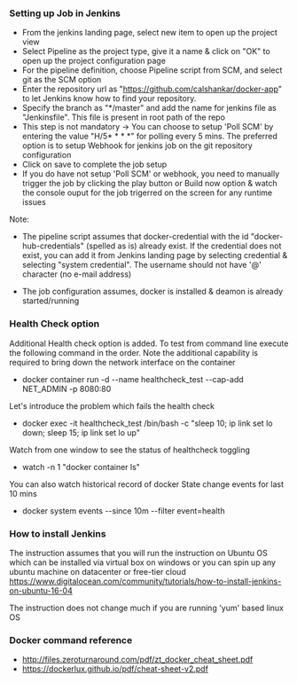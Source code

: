 ### Setting up Job in Jenkins
+ From the jenkins landing page, select new item to open up the project view
+ Select Pipeline as the project type, give it a name & click on "OK" to open up the project configuration page
+ For the pipeline definition, choose Pipeline script from SCM, and select git as the SCM option
+ Enter the repository url as "https://github.com/calshankar/docker-app" to let Jenkins know how to find your repository.
+ Specify the branch as "*/master" and add the name for jenkins file as "Jenkinsfile". This file is present in root path of the repo
+ This step is not mandatory -> You can choose to setup 'Poll SCM' by entering the value "H/5* * * *" for polling every 5 mins. The preferred option is to setup Webhook for jenkins job on the git repository configuration
+ Click on save to complete the job setup
+ If you do have not setup 'Poll SCM' or webhook, you need to manually trigger the job by clicking the play button or Build now option & watch the console ouput for the job trigerred on the screen for any runtime issues

Note:
+ The pipeline script assumes that docker-credential with the id "docker-hub-credentials" (spelled as is) already exist. If the credential does not exist, you can add it from Jenkins landing page by selecting credential & selecting "system credential". The username should not have '@' character (no e-mail address)

+ The job configuration assumes, docker is installed & deamon is already started/running

### Health Check option
Additional Health check option is added. To test from command line execute the following command in the order. Note the additional capability is required to bring down the network interface on the container
+ docker container run -d --name healthcheck_test --cap-add NET_ADMIN -p 8080:80 <image name with tags>

Let's introduce the problem which fails the health check
+ docker exec -it healthcheck_test /bin/bash -c "sleep 10; ip link set lo down; sleep 15; ip link set lo up"

Watch from one window to see the status of healthcheck toggling
+ watch -n 1 "docker container ls"

You can also watch historical record of docker State change events for last 10 mins
+ docker system events --since 10m --filter event=health

### How to install Jenkins
The instruction assumes that you will run the instruction on Ubuntu OS which can be installed via virtual box on windows or you can spin up any ubuntu machine on datacenter or free-tier cloud
https://www.digitalocean.com/community/tutorials/how-to-install-jenkins-on-ubuntu-16-04

The instruction does not change much if you are running 'yum' based linux OS
### Docker command reference
+ http://files.zeroturnaround.com/pdf/zt_docker_cheat_sheet.pdf
+ https://dockerlux.github.io/pdf/cheat-sheet-v2.pdf
